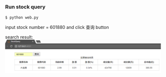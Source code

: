### Run stock query
```
$ python web.py
```

input stock number = 601880 and click 查询 button

search result:
![image](https://github.com/XianpengShen/stock_query/blob/master/static/images/search_result.png)